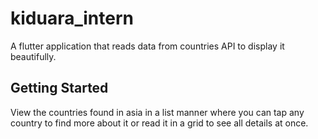 # kiduara_intern

A flutter application that reads data from countries API to display it beautifully.

## Getting Started

View the countries found in asia in a list manner where you can tap any country to find more about it or read it in a grid to see all details at once.


